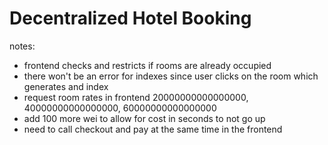 # Decentralized Hotel Booking

notes:
- frontend checks and restricts if rooms are already occupied
- there won't be an error for indexes since user clicks on the room which generates and index
- request room rates in frontend 20000000000000000, 40000000000000000, 60000000000000000
- add 100 more wei to allow for cost in seconds to not go up
- need to call checkout and pay at the same time in the frontend
